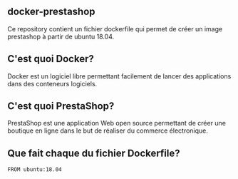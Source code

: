 ## docker-prestashop
Ce repository contient un fichier dockerfile qui permet de créer un image prestashop à partir de ubuntu 18.04.

## C'est quoi Docker?
Docker est un logiciel libre permettant facilement de lancer des applications dans des conteneurs logiciels.

## C'est quoi PrestaShop?
PrestaShop est une application Web open source permettant de créer une boutique en ligne dans le but de réaliser du commerce électronique.

## Que fait chaque du fichier Dockerfile?

    FROM ubuntu:18.04
&nbsp;
